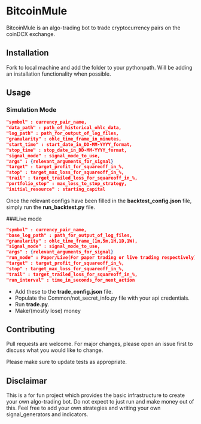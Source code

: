 # BitcoinMule

BitcoinMule is an algo-trading bot to trade cryptocurrency pairs on the coinDCX exchange.

## Installation

Fork to local machine and add the folder to your pythonpath. Will be adding an installation functionality when possible.

## Usage

### Simulation Mode

```json
"symbol" : currency_pair_name,
"data_path" : path_of_historical_ohlc_data,
"log_path" : path_for_output_of_log_files,
"granularity" : ohlc_time_frame_in_minutes,
"start_time" : start_date_in_DD-MM-YYYY_format,
"stop_time" : stop_date_in_DD-MM-YYYY_format,
"signal_mode" : signal_mode_to_use,
"args" : {relevant_arguments_for_signal}
"target" : target_profit_for_squareoff_in_%,
"stop" : target_max_loss_for_squareoff_in_%,
"trail" : target_trailed_loss_for_squareoff_in_%,
"portfolio_stop" : max_loss_to_stop_strategy,
"initial_resource" : starting_capital
```
Once the relevant configs have been filled in the **backtest_config.json** file, simply run the **run_backtest.py** file.

###Live mode
```json
"symbol" : currency_pair_name,
"base_log_path" : path_for_output_of_log_files,
"granularity" : ohlc_time_frame_(1m,5m,1H,1D,1W),
"signal_mode" : signal_mode_to_use,
"args" : {relevant_arguments_for_signal}
"run_mode" : Paper/Live(For paper trading or live trading respectively)
"target" : target_profit_for_squareoff_in_%,
"stop" : target_max_loss_for_squareoff_in_%,
"trail" : target_trailed_loss_for_squareoff_in_%,
"run_interval" : time_in_seconds_for_next_action
```
* Add these to the **trade_config.json** file. 
* Populate the Common/not_secret_info.py file with your api credentials.
* Run **trade.py**.
* Make/(mostly lose) money


## Contributing
Pull requests are welcome. For major changes, please open an issue first to discuss what you would like to change.

Please make sure to update tests as appropriate.

## Disclaimar
This is a for fun project which provides the basic infrastructure to create your own algo-trading bot. Do not expect to just run and make money out of this. Feel free to add your own strategies and writing your own signal_generators and indicators.
